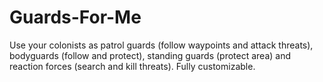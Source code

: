 # Guards-For-Me
 Use your colonists as patrol guards (follow waypoints and attack threats), bodyguards (follow and protect), standing guards (protect area) and reaction forces (search and kill threats). Fully customizable.
